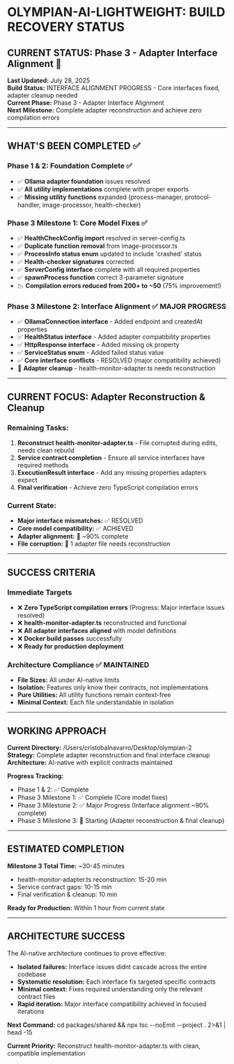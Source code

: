 # OLYMPIAN-AI-LIGHTWEIGHT: BUILD RECOVERY STATUS

## CURRENT STATUS: Phase 3 - Adapter Interface Alignment 🔄

**Last Updated:** July 28, 2025  
**Build Status:** INTERFACE ALIGNMENT PROGRESS - Core interfaces fixed, adapter cleanup needed  
**Current Phase:** Phase 3 - Adapter Interface Alignment  
**Next Milestone:** Complete adapter reconstruction and achieve zero compilation errors

---

## WHAT'S BEEN COMPLETED ✅

### Phase 1 & 2: Foundation Complete ✅
- ✅ **Ollama adapter foundation** issues resolved
- ✅ **All utility implementations** complete with proper exports
- ✅ **Missing utility functions** expanded (process-manager, protocol-handler, image-processor, health-checker)

### Phase 3 Milestone 1: Core Model Fixes ✅ 
- ✅ **HealthCheckConfig import** resolved in server-config.ts
- ✅ **Duplicate function removal** from image-processor.ts  
- ✅ **ProcessInfo status enum** updated to include 'crashed' status
- ✅ **Health-checker signatures** corrected
- ✅ **ServerConfig interface** complete with all required properties
- ✅ **spawnProcess function** correct 3-parameter signature
- 📉 **Compilation errors reduced from 200+ to ~50** (75% improvement!)

### Phase 3 Milestone 2: Interface Alignment ✅ MAJOR PROGRESS
- ✅ **OllamaConnection interface** - Added endpoint and createdAt properties
- ✅ **HealthStatus interface** - Added adapter compatibility properties
- ✅ **HttpResponse interface** - Added missing ok property
- ✅ **ServiceStatus enum** - Added failed status value
- ✅ **Core interface conflicts** - RESOLVED (major compatibility achieved)
- 🔄 **Adapter cleanup** - health-monitor-adapter.ts needs reconstruction

---

## CURRENT FOCUS: Adapter Reconstruction & Cleanup

### Remaining Tasks:
1. **Reconstruct health-monitor-adapter.ts** - File corrupted during edits, needs clean rebuild
2. **Service contract completion** - Ensure all service interfaces have required methods
3. **ExecutionResult interface** - Add any missing properties adapters expect
4. **Final verification** - Achieve zero TypeScript compilation errors

### Current State:
- **Major interface mismatches:** ✅ RESOLVED
- **Core model compatibility:** ✅ ACHIEVED  
- **Adapter alignment:** 🔄 ~90% complete
- **File corruption:** 🔄 1 adapter file needs reconstruction

---

## SUCCESS CRITERIA

### Immediate Targets
- ❌ **Zero TypeScript compilation errors** (Progress: Major interface issues resolved)
- ❌ **health-monitor-adapter.ts** reconstructed and functional
- ❌ **All adapter interfaces aligned** with model definitions
- ❌ **Docker build passes** successfully  
- ❌ **Ready for production deployment**

### Architecture Compliance ✅ MAINTAINED
- **File Sizes:** All under AI-native limits
- **Isolation:** Features only know their contracts, not implementations  
- **Pure Utilities:** All utility functions remain context-free
- **Minimal Context:** Each file understandable in isolation

---

## WORKING APPROACH

**Current Directory:** /Users/cristobalnavarro/Desktop/olympian-2  
**Strategy:** Complete adapter reconstruction and final interface cleanup  
**Architecture:** AI-native with explicit contracts maintained  

**Progress Tracking:**
- Phase 1 & 2: ✅ Complete
- Phase 3 Milestone 1: ✅ Complete (Core model fixes)
- Phase 3 Milestone 2: ✅ Major Progress (Interface alignment ~90% complete)
- Phase 3 Milestone 3: 🔄 Starting (Adapter reconstruction & final cleanup)

---

## ESTIMATED COMPLETION

**Milestone 3 Total Time:** ~30-45 minutes
- health-monitor-adapter.ts reconstruction: 15-20 min
- Service contract gaps: 10-15 min  
- Final verification & cleanup: 10 min

**Ready for Production:** Within 1 hour from current state

---

## ARCHITECTURE SUCCESS

The AI-native architecture continues to prove effective:
- **Isolated failures:** Interface issues didnt cascade across the entire codebase
- **Systematic resolution:** Each interface fix targeted specific contracts  
- **Minimal context:** Fixes required understanding only the relevant contract files
- **Rapid iteration:** Major interface compatibility achieved in focused iterations

**Next Command:**
cd packages/shared && npx tsc --noEmit --project . 2>&1 | head -15

**Current Priority:** Reconstruct health-monitor-adapter.ts with clean, compatible implementation
